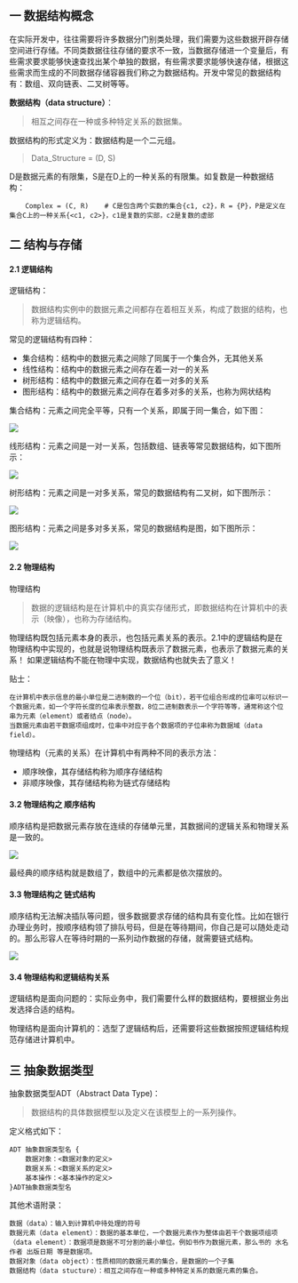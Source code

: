 ## 一 数据结构概念

在实际开发中，往往需要将许多数据分门别类处理，我们需要为这些数据开辟存储空间进行存储。不同类数据往往存储的要求不一致，当数据存储进一个变量后，有些需求要求能够快速查找出某个单独的数据，有些需求要求能够快速存储，根据这些需求而生成的不同数据存储容器我们称之为数据结构。开发中常见的数据结构有：数组、双向链表、二叉树等等。  

**数据结构（data structure）**：
> 相互之间存在一种或多种特定关系的数据集。    

数据结构的形式定义为：数据结构是一个二元组。
> Data_Structure = (D, S)           

D是数据元素的有限集，S是在D上的一种关系的有限集。如复数是一种数据结构：
```
    Complex = (C, R)    # C是包含两个实数的集合{c1, c2}，R = {P}，P是定义在集合C上的一种关系{<c1, c2>}，c1是复数的实部，c2是复数的虚部
```

## 二 结构与存储

#### 2.1 逻辑结构

逻辑结构：
> 数据结构实例中的数据元素之间都存在着相互关系，构成了数据的结构，也称为逻辑结构。

常见的逻辑结构有四种：
- 集合结构：结构中的数据元素之间除了同属于一个集合外，无其他关系
- 线性结构：结构中的数据元素之间存在着一对一的关系
- 树形结构：结构中的数据元素之间存在着一对多的关系
- 图形结构：结构中的数据元素之间存在着多对多的关系，也称为网状结构

集合结构：元素之间完全平等，只有一个关系，即属于同一集合，如下图：  

![](images/new-algorithm/01-01.svg)

线形结构：元素之间是一对一关系，包括数组、链表等常见数据结构，如下图所示：  

![](images/new-algorithm/01-02.svg)

树形结构：元素之间是一对多关系，常见的数据结构有二叉树，如下图所示：    

![](images/new-algorithm/01-03.svg)  

图形结构：元素之间是多对多关系，常见的数据结构是图，如下图所示：  

![](images/new-algorithm/01-04.svg) 


#### 2.2 物理结构

物理结构
> 数据的逻辑结构是在计算机中的真实存储形式，即数据结构在计算机中的表示（映像），也称为存储结构。

物理结构既包括元素本身的表示，也包括元素关系的表示。2.1中的逻辑结构是在物理结构中实现的，也就是说物理结构既表示了数据元素，也表示了数据元素的关系！
如果逻辑结构不能在物理中实现，数据结构也就失去了意义！   

贴士：
```
在计算机中表示信息的最小单位是二进制数的一个位（bit），若干位组合形成的位串可以标识一个数据元素，如一个字符长度的位串表示整数，8位二进制数表示一个字符等等，通常称这个位串为元素（element）或者结点（node）。  
当数据元素由若干数据项组成时，位串中对应于各个数据项的子位串称为数据域（data field）。
```

物理结构（元素的关系）在计算机中有两种不同的表示方法：
- 顺序映像，其存储结构称为顺序存储结构
- 非顺序映像，其存储结构称为链式存储结构

#### 3.2 物理结构之 顺序结构

顺序结构是把数据元素存放在连续的存储单元里，其数据间的逻辑关系和物理关系是一致的。

![](../images/structure/local-05.png)

最经典的顺序结构就是数组了，数组中的元素都是依次摆放的。

#### 3.3 物理结构之 链式结构

顺序结构无法解决插队等问题，很多数据要求存储的结构具有变化性。比如在银行办理业务时，按顺序结构领了排队号码，但是在等待期间，你自己是可以随处走动的。那么形容人在等待时期的一系列动作数据的存储，就需要链式结构。

![](../images/structure/local-06.png)

#### 3.4 物理结构和逻辑结构关系

逻辑结构是面向问题的：实际业务中，我们需要什么样的数据结构，要根据业务出发选择合适的结构。  

物理结构是面向计算机的：选型了逻辑结构后，还需要将这些数据按照逻辑结构规范存储进计算机中。


## 三 抽象数据类型



抽象数据类型ADT（Abstract Data Type)：
> 数据结构的具体数据模型以及定义在该模型上的一系列操作。    

定义格式如下：
```
ADT 抽象数据类型名 {
    数据对象：<数据对象的定义>
    数据关系：<数据关系的定义>
    基本操作：<基本操作的定义>
}ADT抽象数据类型名
```

其他术语附录：
```
数据（data）：输入到计算机中待处理的符号
数据元素（data element）：数据的基本单位，一个数据元素作为整体由若干个数据项组项（data element）：数据项是数据不可分割的最小单位。例如书作为数据元素，那么书的 水名 作者 出版日期 等是数据项。
数据对象（data object）：性质相同的数据元素的集合，是数据的一个子集
数据结构（data stucture）：相互之间存在一种或多种特定关系的数据元素的集合。
```

